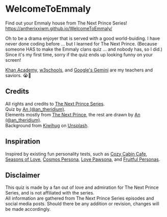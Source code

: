 # WelcomeToEmmaly
Find out your Emmaly house from The Next Prince Series! <br>
https://antherixxiwm.github.io/WelcomeToEmmaly/

Oh to be a drama enjoyer that is served with a good world-buiding. I have never done coding before ... but I learned for The Next Prince. (Because someone HAS to make the Emmaly clans quiz ... and nobody has, so I did.) Since it's my first time, sorry if the quiz ends up looking funny on your screen!

<a href="https://www.khanacademy.org/" target="_blank">Khan Academy</a>, <a href="https://www.w3schools.com/" target="_blank">w3schools</a>, and <a href="https://gemini.google.com/app" target="_blank">Google's Gemini</a> are my teachers and saviors. 😭💓

## Credits
All rights and credits to <a href="https://www.instagram.com/thenextprinceseries/" target="_blank">The Next Prince Series</a>. <br>
Quiz by <a href="https://www.youtube.com/@an_theridium" target="_blank">An (@an_theridium)</a>. <br>
Elements mostly from <a href="https://x.com/TheNextPrinceTH">The Next Prince</a>, the rest are drawn by <a href="https://x.com/an_theridium" target="_blank">An (@an_theridium)</a>.<br>
Background from <a href="https://unsplash.com/@kiwihug?utm_content=creditCopyText&utm_medium=referral&utm_source=unsplash" target="_blank">Kiwihug</a> on <a href="https://unsplash.com/photos/white-wall-paint-with-black-line-qv05FvdE26k?utm_content=creditCopyText&utm_medium=referral&utm_source=unsplash" target="_blank">Unsplash</a>.

## Inspiration
Inspired by existing fun personality tests, such as <a href="https://katrinaorevillo.com/cozycabincafe/" target="_blank">Cozy Cabin Cafe</a>, <a href="https://valenvibes.github.io/SeasonsOfLove/" target="_blank">Seasons of Love</a>, <a href="https://iseej.github.io/CosmosPersona/" target="_blank">Cosmos Persona</a>, <a href="https://iseej.github.io/LovePawsona/" target="_blank">Love Pawsona</a>, and <a href="https://niyuart.github.io/FruitfulPersonas/" target="_blank">Fruitful Personas</a>.

## Disclaimer
This quiz is made by a fan out of love and admiration for The Next Prince Series, and is not affiliated with the series. <br>
All information are gathered from The Next Prince Series episodes and social media posts. Should there be any addition or revision, changes will be made accordingly. 
